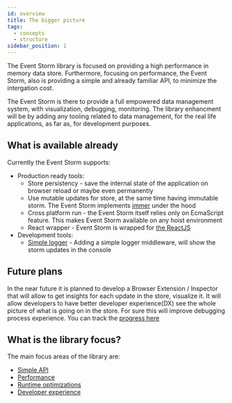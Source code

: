 ```yaml
---
id: overview
title: The bigger picture
tags:
  - concepts
  - structure
sidebar_position: 1
---
```


The Event Storm library is focused on providing a high performance in memory data store. Furthermore, focusing on performance, the Event Storm, also is providing a simple and already familiar API, to minimize the intergation cost.

The Event Storm is there to provide a full empowered data management system, with visualization, debugging, monitoring. The library enhancment will be by adding any tooling related to data management, for the real life applications, as far as, for development purposes.

## What is available already
Currently the Event Storm supports:
- Production ready tools:
  - Store persistency - save the internal state of the application on browser reload or maybe even permanently
  - Use mutable updates for store, at the same time having immutable storm. The Event Storm implements [immer](https://github.com/immerjs/immer) under the hood
  - Cross platform run - the Event Storm itself relies only on EcmaScript feature. This makes Event Storm available on any hoist environment
  - React wrapper - Event Storm is wrapped for [the ReactJS](https://github.com/event-storm/react-event-storm)
- Development tools:
  - [Simple logger](https://github.com/event-storm/event-storm-logger) - Adding a simple logger middleware, will show the storm updates in the console

## Future plans 
In the near future it is planned to develop a Browser Extension / Inspector that will allow to get  insights for each update in the store, visualize it. It will allow developers to have better developer experience(DX) see the whole picture of what is going on in the store. For sure this will improve debugging process experience. You can track the [progress here](https://github.com/event-storm/event-storm/projects/2)

## What is the library focus?

The main focus areas of the library are:
- [Simple API](./api.md)
- [Performance](./performance.md)
- [Runtime optimizations](./performance.md#mimimal-data-processing)
- [Developer experience](./performance.md#maintanance-cost)
